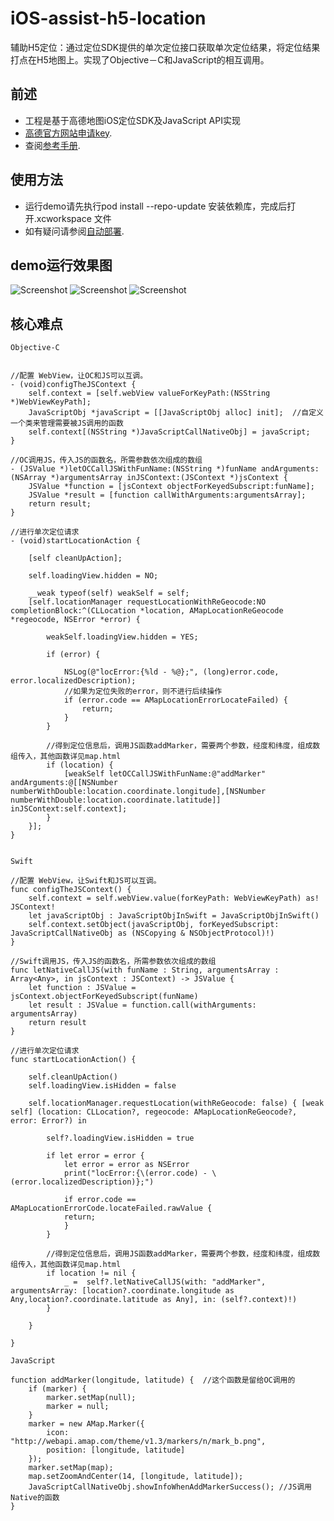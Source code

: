 # iOS-assist-h5-location
辅助H5定位：通过定位SDK提供的单次定位接口获取单次定位结果，将定位结果打点在H5地图上。实现了Objective－C和JavaScript的相互调用。

## 前述 ##

- 工程是基于高德地图iOS定位SDK及JavaScript API实现
- [高德官方网站申请key](http://lbs.amap.com/api/ios-sdk/guide/create-project/get-key/#t1).
- 查阅[参考手册](http://a.amap.com/lbs/static/unzip/iOS_Location_Doc/index.html).

## 使用方法 ##

- 运行demo请先执行pod install --repo-update 安装依赖库，完成后打开.xcworkspace 文件
- 如有疑问请参阅[自动部署](http://lbs.amap.com/api/ios-sdk/guide/create-project/cocoapods/).

## demo运行效果图 ##

![Screenshot](./ScreenShots/screenshot0.jpeg)
![Screenshot](./ScreenShots/screenshot1.jpeg)
![Screenshot](./ScreenShots/screenshot2.jpeg)

## 核心难点 ##

`Objective-C`

```

//配置 WebView，让OC和JS可以互调。
- (void)configTheJSContext {
    self.context = [self.webView valueForKeyPath:(NSString *)WebViewKeyPath];
    JavaScriptObj *javaScript = [[JavaScriptObj alloc] init];  //自定义一个类来管理需要被JS调用的函数
    self.context[(NSString *)JavaScriptCallNativeObj] = javaScript;
}

//OC调用JS，传入JS的函数名，所需参数依次组成的数组
- (JSValue *)letOCCallJSWithFunName:(NSString *)funName andArguments:(NSArray *)argumentsArray inJSContext:(JSContext *)jsContext {
    JSValue *function = [jsContext objectForKeyedSubscript:funName];
    JSValue *result = [function callWithArguments:argumentsArray];
    return result;
}

//进行单次定位请求
- (void)startLocationAction {

    [self cleanUpAction];

    self.loadingView.hidden = NO;

    __weak typeof(self) weakSelf = self;
    [self.locationManager requestLocationWithReGeocode:NO completionBlock:^(CLLocation *location, AMapLocationReGeocode *regeocode, NSError *error) {

        weakSelf.loadingView.hidden = YES;

        if (error) {

            NSLog(@"locError:{%ld - %@};", (long)error.code, error.localizedDescription);
            //如果为定位失败的error，则不进行后续操作
            if (error.code == AMapLocationErrorLocateFailed) {
                return;
            }
        }

        //得到定位信息后，调用JS函数addMarker，需要两个参数，经度和纬度，组成数组传入，其他函数详见map.html
        if (location) {
            [weakSelf letOCCallJSWithFunName:@"addMarker" andArguments:@[[NSNumber numberWithDouble:location.coordinate.longitude],[NSNumber numberWithDouble:location.coordinate.latitude]] inJSContext:self.context];
        }
    }];
}


```

`Swift`


```
//配置 WebView，让Swift和JS可以互调。
func configTheJSContext() {
    self.context = self.webView.value(forKeyPath: WebViewKeyPath) as! JSContext!
    let javaScriptObj : JavaScriptObjInSwift = JavaScriptObjInSwift()
    self.context.setObject(javaScriptObj, forKeyedSubscript: JavaScriptCallNativeObj as (NSCopying & NSObjectProtocol)!)
}

//Swift调用JS，传入JS的函数名，所需参数依次组成的数组
func letNativeCallJS(with funName : String, argumentsArray : Array<Any>, in jsContext : JSContext) -> JSValue {
    let function : JSValue = jsContext.objectForKeyedSubscript(funName)
    let result : JSValue = function.call(withArguments: argumentsArray)
    return result
}

//进行单次定位请求
func startLocationAction() {

    self.cleanUpAction()
    self.loadingView.isHidden = false

    self.locationManager.requestLocation(withReGeocode: false) { [weak self] (location: CLLocation?, regeocode: AMapLocationReGeocode?, error: Error?) in

        self?.loadingView.isHidden = true

        if let error = error {
            let error = error as NSError
            print("locError:{\(error.code) - \(error.localizedDescription)};")

            if error.code == AMapLocationErrorCode.locateFailed.rawValue {
            return;
            }
        }

        //得到定位信息后，调用JS函数addMarker，需要两个参数，经度和纬度，组成数组传入，其他函数详见map.html
        if location != nil {
            _ =  self?.letNativeCallJS(with: "addMarker", argumentsArray: [location?.coordinate.longitude as Any,location?.coordinate.latitude as Any], in: (self?.context)!)
        }

    }

}

```

`JavaScript`


```
function addMarker(longitude, latitude) {  //这个函数是留给OC调用的
    if (marker) {
        marker.setMap(null);
        marker = null;
    }
    marker = new AMap.Marker({
        icon: "http://webapi.amap.com/theme/v1.3/markers/n/mark_b.png",
        position: [longitude, latitude]
    });
    marker.setMap(map);
    map.setZoomAndCenter(14, [longitude, latitude]);
    JavaScriptCallNativeObj.showInfoWhenAddMarkerSuccess(); //JS调用Native的函数
}

```

